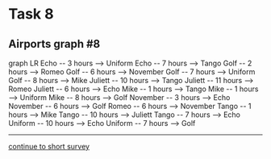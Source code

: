 # Task 8
## Airports graph #8

<div></div>
<div class="mermaid-access">
graph LR
  Echo -- 3 hours --> Uniform
  Echo -- 7 hours --> Tango
  Golf -- 2 hours --> Romeo
  Golf -- 6 hours --> November
  Golf -- 7 hours --> Uniform
  Golf -- 8 hours --> Mike
  Juliett -- 10 hours --> Tango
  Juliett -- 11 hours --> Romeo
  Juliett -- 6 hours --> Echo
  Mike -- 1 hours --> Tango
  Mike -- 1 hours --> Uniform
  Mike -- 8 hours --> Golf
  November -- 3 hours --> Echo
  November -- 6 hours --> Golf
  Romeo -- 6 hours --> November
  Tango -- 1 hours --> Mike
  Tango -- 10 hours --> Juliett
  Tango -- 7 hours --> Echo
  Uniform -- 10 hours --> Echo
  Uniform -- 7 hours --> Golf
</div>

---

[continue to short survey](./tlx-prompt.html)

<!-- Required scripts for MermaidAccess -->
<script src="https://combinatronics.com/mermaid-js/mermaid/release/8.8.4/dist/mermaid.min.js"></script>
<script src="mermaid-access-elm.js"></script>
<script src="mermaid-access.js"></script>
<script>
mermaidAccess.go(mermaidAccess.textMode, mermaidAccess.displayAccessibleOnly)
</script>
    